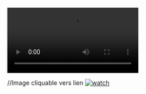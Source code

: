 ![patate](Videos/vdo.mp4) 


//Image cliquable vers lien
[![watch](http://img.youtube.com/vi/VTgADEXQAGs/0.jpg)](https://youtu.be/VTgADEXQAGs)
